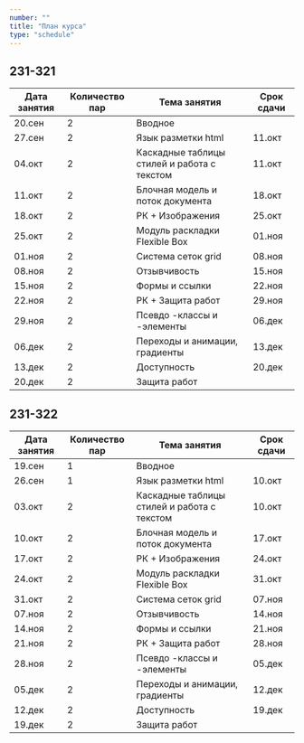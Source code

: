 ```yaml
---
number: ""
title: "План курса"
type: "schedule"
---
```


## 231-321

| Дата занятия | Количество пар | Тема занятия                                | Срок сдачи |
|--------------|----------------|---------------------------------------------|------------|
| 20.сен       | 2              | Вводное                                     |            |
| 27.сен       | 2              | Язык разметки html                          | 11.окт     |
| 04.окт       | 2              | Каскадные таблицы стилей и работа с текстом | 11.окт     |
| 11.окт       | 2              | Блочная модель и поток документа            | 18.окт     |
| 18.окт       | 2              | РК + Изображения                            | 25.окт     |
| 25.окт       | 2              | Модуль раскладки Flexible Box               | 01.ноя     |
| 01.ноя       | 2              | Система сеток grid                          | 08.ноя     |
| 08.ноя       | 2              | Отзывчивость                                | 15.ноя     |
| 15.ноя       | 2              | Формы и ссылки                              | 22.ноя     |
| 22.ноя       | 2              | РК + Защита работ                           | 29.ноя     |
| 29.ноя       | 2              | Псевдо -классы и -элементы                  | 06.дек     |
| 06.дек       | 2              | Переходы и анимации, градиенты              | 13.дек     |
| 13.дек       | 2              | Доступность                                 | 20.дек     |
| 20.дек       | 2              | Защита работ                                |            |

## 231-322

| Дата занятия | Количество пар | Тема занятия                                | Срок сдачи |
|--------------|----------------|---------------------------------------------|------------|
| 19.сен       | 1              | Вводное                                     |            |
| 26.сен       | 1              | Язык разметки html                          | 10.окт     |
| 03.окт       | 2              | Каскадные таблицы стилей и работа с текстом | 10.окт     |
| 10.окт       | 2              | Блочная модель и поток документа            | 17.окт     |
| 17.окт       | 2              | РК + Изображения                            | 24.окт     |
| 24.окт       | 2              | Модуль раскладки Flexible Box               | 31.окт     |
| 31.окт       | 2              | Система сеток grid                          | 07.ноя     |
| 07.ноя       | 2              | Отзывчивость                                | 14.ноя     |
| 14.ноя       | 2              | Формы и ссылки                              | 21.ноя     |
| 21.ноя       | 2              | РК + Защита работ                           | 28.ноя     |
| 28.ноя       | 2              | Псевдо -классы и -элементы                  | 05.дек     |
| 05.дек       | 2              | Переходы и анимации, градиенты              | 12.дек     |
| 12.дек       | 2              | Доступность                                 | 19.дек     |
| 19.дек       | 2              | Защита работ                                |            |
